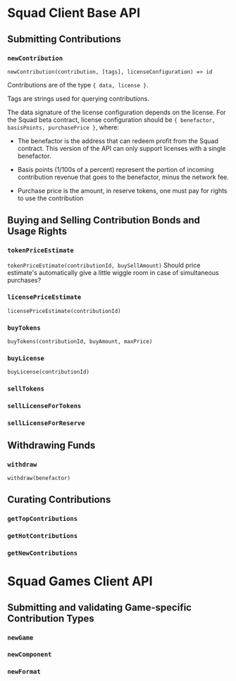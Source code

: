 # Squad Client Base API

## Submitting Contributions

### `newContribution`
`newContribution(contribution, [tags], licenseConfiguration) => id`

Contributions are of the type `{ data, license }`.

Tags are strings used for querying contributions. 

The data signature of the license configuration depends on the license. For the Squad beta contract, license configuration should be `{ benefactor, basisPoints, purchasePrice }`, where:

- The benefactor is the address that can redeem profit from the Squad contract. This version of the API can only support licenses with a single benefactor.

- Basis points (1/100s of a percent) represent the portion of incoming contribution revenue that goes to the benefactor, minus the network fee.

- Purchase price is the amount, in reserve tokens, one must pay for rights to use the contribution

## Buying and Selling Contribution Bonds and Usage Rights

### `tokenPriceEstimate`
`tokenPriceEstimate(contributionId, buySellAmount)`
Should price estimate's automatically give a little wiggle room in case of simultaneous purchases?

### `licensePriceEstimate`
`licensePriceEstimate(contributionId)`

### `buyTokens`
`buyTokens(contributionId, buyAmount, maxPrice)`

### `buyLicense`
`buyLicense(contributionId)`

### `sellTokens`

### `sellLicenseForTokens`

### `sellLicenseForReserve`

## Withdrawing Funds

### `withdraw`
`withdraw(benefactor)`

## Curating Contributions

### `getTopContributions`

### `getHotContributions`

### `getNewContributions`

# Squad Games Client API

## Submitting and validating Game-specific Contribution Types

### `newGame`

### `newComponent`

### `newFormat`
